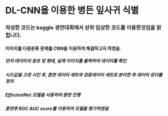 # DL-CNN을 이용한 병든 잎사귀 식별

### 작성한 코드는 kaggle 경연대회에서 상위 입상한 코드를 이용한것임을 밝힙니다.

#### 이미지를 다중분류 문제를 CNN을 이용하여 해결하고자 하였음.

##### 먼저 데이터의 분포 및 형태, 실제 이미지를 출력하여 데이터를 확인
##### 시드값을 고정 시킨 후, 훈련 데이터 세트와 검증데이터 세트로 분리한 후 데이터 로더를 정의
##### EfficientNet 모델을 사용하여 훈련 진행
##### 훈련후 ROC AUC score를 이용하여 모델을 평가하였음
